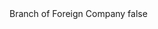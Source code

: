 <?xml version="1.0" encoding="UTF-8"?>
<CustomMetadata xmlns="http://soap.sforce.com/2006/04/metadata">
    <label>Branch of Foreign Company</label>
    <protected>false</protected>
</CustomMetadata>
